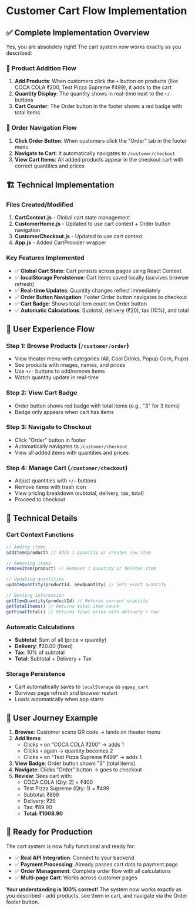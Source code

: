 # Customer Cart Flow Implementation

## ✅ **Complete Implementation Overview**

Yes, you are absolutely right! The cart system now works exactly as you described:

### 🔄 **Product Addition Flow**
1. **Add Products**: When customers click the `+` button on products (like COCA COLA ₹200, Test Pizza Supreme ₹499), it adds to the cart
2. **Quantity Display**: The quantity shows in real-time next to the `+/-` buttons
3. **Cart Counter**: The Order button in the footer shows a red badge with total items

### 🛒 **Order Navigation Flow**
1. **Click Order Button**: When customers click the "Order" tab in the footer menu
2. **Navigate to Cart**: It automatically navigates to `/customer/checkout`
3. **View Cart Items**: All added products appear in the checkout cart with correct quantities and prices

## 🏗️ **Technical Implementation**

### **Files Created/Modified**
1. **CartContext.js** - Global cart state management
2. **CustomerHome.js** - Updated to use cart context + Order button navigation
3. **CustomerCheckout.js** - Updated to use cart context
4. **App.js** - Added CartProvider wrapper

### **Key Features Implemented**
- ✅ **Global Cart State**: Cart persists across pages using React Context
- ✅ **localStorage Persistence**: Cart items saved locally (survives browser refresh)
- ✅ **Real-time Updates**: Quantity changes reflect immediately
- ✅ **Order Button Navigation**: Footer Order button navigates to checkout
- ✅ **Cart Badge**: Shows total item count on Order button
- ✅ **Automatic Calculations**: Subtotal, delivery (₹20), tax (10%), and total

## 📱 **User Experience Flow**

### **Step 1: Browse Products** (`/customer/order`)
- View theater menu with categories (All, Cool Drinks, Popup Corn, Pups)
- See products with images, names, and prices
- Use `+/-` buttons to add/remove items
- Watch quantity update in real-time

### **Step 2: View Cart Badge**
- Order button shows red badge with total items (e.g., "3" for 3 items)
- Badge only appears when cart has items

### **Step 3: Navigate to Checkout**
- Click "Order" button in footer
- Automatically navigates to `/customer/checkout`
- View all added items with quantities and prices

### **Step 4: Manage Cart** (`/customer/checkout`)
- Adjust quantities with `+/-` buttons
- Remove items with trash icon
- View pricing breakdown (subtotal, delivery, tax, total)
- Proceed to checkout

## 🔧 **Technical Details**

### **Cart Context Functions**
```javascript
// Adding items
addItem(product) // Adds 1 quantity or creates new item

// Removing items  
removeItem(product) // Removes 1 quantity or deletes item

// Updating quantities
updateQuantity(productId, newQuantity) // Sets exact quantity

// Getting information
getItemQuantity(productId) // Returns current quantity
getTotalItems() // Returns total item count
getFinalTotal() // Returns final price with delivery + tax
```

### **Automatic Calculations**
- **Subtotal**: Sum of all (price × quantity)
- **Delivery**: ₹20.00 (fixed)
- **Tax**: 10% of subtotal
- **Total**: Subtotal + Delivery + Tax

### **Storage Persistence**
- Cart automatically saves to `localStorage` as `yqpay_cart`
- Survives page refresh and browser restart
- Loads automatically when app starts

## 🎯 **User Journey Example**

1. **Browse**: Customer scans QR code → lands on theater menu
2. **Add Items**: 
   - Clicks `+` on "COCA COLA ₹200" → adds 1
   - Clicks `+` again → quantity becomes 2
   - Clicks `+` on "Test Pizza Supreme ₹499" → adds 1
3. **View Badge**: Order button shows "3" (total items)
4. **Navigate**: Clicks "Order" button → goes to checkout
5. **Review**: Sees cart with:
   - COCA COLA (Qty: 2) = ₹400
   - Test Pizza Supreme (Qty: 1) = ₹499
   - Subtotal: ₹899
   - Delivery: ₹20
   - Tax: ₹89.90
   - **Total: ₹1008.90**

## 🚀 **Ready for Production**

The cart system is now fully functional and ready for:
- ✅ **Real API Integration**: Connect to your backend
- ✅ **Payment Processing**: Already passes cart data to payment page
- ✅ **Order Management**: Complete order flow with all calculations
- ✅ **Multi-page Cart**: Works across customer pages

**Your understanding is 100% correct!** The system now works exactly as you described - add products, see them in cart, and navigate via the Order footer button.
